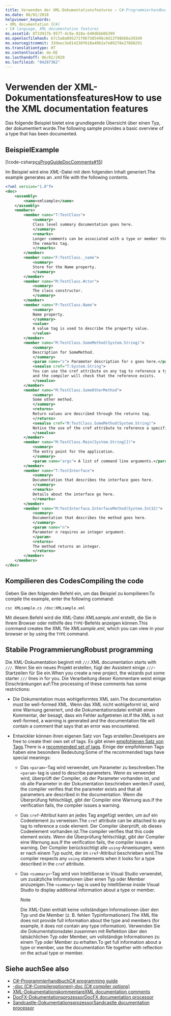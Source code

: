 ```yaml
---
title: Verwenden der XML-Dokumentationsfeatures – C#-Programmierhandbuch
ms.date: 06/01/2018
helpviewer_keywords:
- XML documentation [C#]
- C# language, XML documentation features
ms.assetid: 8f33917b-9577-4c9a-818a-640dbbb0b399
ms.openlocfilehash: b7c5a8a895271f067505496c0d13f98b66a393d9
ms.sourcegitcommit: 33deec3e814238fb18a49b2a7e89278e27888291
ms.translationtype: HT
ms.contentlocale: de-DE
ms.lasthandoff: 06/02/2020
ms.locfileid: "84287362"
---
```

# <a name="how-to-use-the-xml-documentation-features"></a><span data-ttu-id="af2ef-102">Verwenden der XML-Dokumentationsfeatures</span><span class="sxs-lookup"><span data-stu-id="af2ef-102">How to use the XML documentation features</span></span>

<span data-ttu-id="af2ef-103">Das folgende Beispiel bietet eine grundlegende Übersicht über einen Typ, der dokumentiert wurde.</span><span class="sxs-lookup"><span data-stu-id="af2ef-103">The following sample provides a basic overview of a type that has been documented.</span></span>

## <a name="example"></a><span data-ttu-id="af2ef-104">Beispiel</span><span class="sxs-lookup"><span data-stu-id="af2ef-104">Example</span></span>

[!code-csharp[csProgGuideDocComments#15](~/samples/snippets/csharp/VS_Snippets_VBCSharp/csProgGuideDocComments/CS/DocComments.cs#15)]

<span data-ttu-id="af2ef-105">Im Beispiel wird eine *XML*-Datei mit dem folgenden Inhalt generiert.</span><span class="sxs-lookup"><span data-stu-id="af2ef-105">The example generates an *.xml* file with the following contents.</span></span>

```xml
<?xml version="1.0"?>
<doc>
    <assembly>
        <name>xmlsample</name>
    </assembly>
    <members>
        <member name="T:TestClass">
            <summary>
            Class level summary documentation goes here.
            </summary>
            <remarks>
            Longer comments can be associated with a type or member through
            the remarks tag.
            </remarks>
        </member>
        <member name="F:TestClass._name">
            <summary>
            Store for the Name property.
            </summary>
        </member>
        <member name="M:TestClass.#ctor">
            <summary>
            The class constructor.
            </summary>
        </member>
        <member name="P:TestClass.Name">
            <summary>
            Name property.
            </summary>
            <value>
            A value tag is used to describe the property value.
            </value>
        </member>
        <member name="M:TestClass.SomeMethod(System.String)">
            <summary>
            Description for SomeMethod.
            </summary>
            <param name="s"> Parameter description for s goes here.</param>
            <seealso cref="T:System.String">
            You can use the cref attribute on any tag to reference a type or member
            and the compiler will check that the reference exists.
            </seealso>
        </member>
        <member name="M:TestClass.SomeOtherMethod">
            <summary>
            Some other method.
            </summary>
            <returns>
            Return values are described through the returns tag.
            </returns>
            <seealso cref="M:TestClass.SomeMethod(System.String)">
            Notice the use of the cref attribute to reference a specific method.
            </seealso>
        </member>
        <member name="M:TestClass.Main(System.String[])">
            <summary>
            The entry point for the application.
            </summary>
            <param name="args"> A list of command line arguments.</param>
        </member>
        <member name="T:TestInterface">
            <summary>
            Documentation that describes the interface goes here.
            </summary>
            <remarks>
            Details about the interface go here.
            </remarks>
        </member>
        <member name="M:TestInterface.InterfaceMethod(System.Int32)">
            <summary>
            Documentation that describes the method goes here.
            </summary>
            <param name="n">
            Parameter n requires an integer argument.
            </param>
            <returns>
            The method returns an integer.
            </returns>
        </member>
    </members>
</doc>
```

## <a name="compiling-the-code"></a><span data-ttu-id="af2ef-106">Kompilieren des Codes</span><span class="sxs-lookup"><span data-stu-id="af2ef-106">Compiling the code</span></span>

<span data-ttu-id="af2ef-107">Geben Sie den folgenden Befehl ein, um das Beispiel zu kompilieren:</span><span class="sxs-lookup"><span data-stu-id="af2ef-107">To compile the example, enter the following command:</span></span>

`csc XMLsample.cs /doc:XMLsample.xml`

<span data-ttu-id="af2ef-108">Mit diesem Befehl wird die XML-Datei *XMLsample.xml* erstellt, die Sie in Ihrem Browser oder mithilfe des `TYPE`-Befehls anzeigen können.</span><span class="sxs-lookup"><span data-stu-id="af2ef-108">This command creates the XML file *XMLsample.xml*, which you can view in your browser or by using the `TYPE` command.</span></span>

## <a name="robust-programming"></a><span data-ttu-id="af2ef-109">Stabile Programmierung</span><span class="sxs-lookup"><span data-stu-id="af2ef-109">Robust programming</span></span>

<span data-ttu-id="af2ef-110">Die XML-Dokumentation beginnt mit `///`.</span><span class="sxs-lookup"><span data-stu-id="af2ef-110">XML documentation starts with `///`.</span></span> <span data-ttu-id="af2ef-111">Wenn Sie ein neues Projekt erstellen, fügt der Assistent einige `///`-Startzeilen für Sie ein.</span><span class="sxs-lookup"><span data-stu-id="af2ef-111">When you create a new project, the wizards put some starter `///` lines in for you.</span></span> <span data-ttu-id="af2ef-112">Die Verarbeitung dieser Kommentare weist einige Einschränkungen auf:</span><span class="sxs-lookup"><span data-stu-id="af2ef-112">The processing of these comments has some restrictions:</span></span>

- <span data-ttu-id="af2ef-113">Die Dokumentation muss wohlgeformtes XML sein.</span><span class="sxs-lookup"><span data-stu-id="af2ef-113">The documentation must be well-formed XML.</span></span> <span data-ttu-id="af2ef-114">Wenn das XML nicht wohlgeformt ist, wird eine Warnung generiert, und die Dokumentationsdatei enthält einen Kommentar, der besagt, dass ein Fehler aufgetreten ist.</span><span class="sxs-lookup"><span data-stu-id="af2ef-114">If the XML is not well-formed, a warning is generated and the documentation file will contain a comment that says that an error was encountered.</span></span>

- <span data-ttu-id="af2ef-115">Entwickler können ihren eigenen Satz von Tags erstellen.</span><span class="sxs-lookup"><span data-stu-id="af2ef-115">Developers are free to create their own set of tags.</span></span> <span data-ttu-id="af2ef-116">Es gibt einen [empfohlenen Satz von Tags](recommended-tags-for-documentation-comments.md).</span><span class="sxs-lookup"><span data-stu-id="af2ef-116">There is a [recommended set of tags](recommended-tags-for-documentation-comments.md).</span></span> <span data-ttu-id="af2ef-117">Einige der empfohlenen Tags haben eine besondere Bedeutung:</span><span class="sxs-lookup"><span data-stu-id="af2ef-117">Some of the recommended tags have special meanings:</span></span>

  - <span data-ttu-id="af2ef-118">Das `<param>`-Tag wird verwendet, um Parameter zu beschreiben.</span><span class="sxs-lookup"><span data-stu-id="af2ef-118">The `<param>` tag is used to describe parameters.</span></span> <span data-ttu-id="af2ef-119">Wenn es verwendet wird, überprüft der Compiler, ob der Parameter vorhanden ist, und ob alle Parameter in der Dokumentation beschrieben werden.</span><span class="sxs-lookup"><span data-stu-id="af2ef-119">If used, the compiler verifies that the parameter exists and that all parameters are described in the documentation.</span></span> <span data-ttu-id="af2ef-120">Wenn die Überprüfung fehlschlägt, gibt der Compiler eine Warnung aus.</span><span class="sxs-lookup"><span data-stu-id="af2ef-120">If the verification fails, the compiler issues a warning.</span></span>

  - <span data-ttu-id="af2ef-121">Das `cref`-Attribut kann an jedes Tag angefügt werden, um auf ein Codeelement zu verweisen.</span><span class="sxs-lookup"><span data-stu-id="af2ef-121">The `cref` attribute can be attached to any tag to reference a code element.</span></span> <span data-ttu-id="af2ef-122">Der Compiler überprüft, ob dieses Codeelement vorhanden ist.</span><span class="sxs-lookup"><span data-stu-id="af2ef-122">The compiler verifies that this code element exists.</span></span> <span data-ttu-id="af2ef-123">Wenn die Überprüfung fehlschlägt, gibt der Compiler eine Warnung aus.</span><span class="sxs-lookup"><span data-stu-id="af2ef-123">If the verification fails, the compiler issues a warning.</span></span> <span data-ttu-id="af2ef-124">Der Compiler berücksichtigt alle `using`-Anweisungen, wenn er nach einem Typ sucht, der im `cref`-Attribut beschrieben wird.</span><span class="sxs-lookup"><span data-stu-id="af2ef-124">The compiler respects any `using` statements when it looks for a type described in the `cref` attribute.</span></span>

  - <span data-ttu-id="af2ef-125">Das `<summary>`-Tag wird von IntelliSense in Visual Studio verwendet, um zusätzliche Informationen über einen Typ oder Member anzuzeigen.</span><span class="sxs-lookup"><span data-stu-id="af2ef-125">The `<summary>` tag is used by IntelliSense inside Visual Studio to display additional information about a type or member.</span></span>

    > [!NOTE]
    > <span data-ttu-id="af2ef-126">Die XML-Datei enthält keine vollständigen Informationen über den Typ und die Member (z. B. fehlen Typinformationen).</span><span class="sxs-lookup"><span data-stu-id="af2ef-126">The XML file does not provide full information about the type and members (for example, it does not contain any type information).</span></span> <span data-ttu-id="af2ef-127">Verwenden Sie die Dokumentationsdatei zusammen mit Reflektion über den tatsächlichen Typ oder Member, um vollständige Informationen zu einem Typ oder Member zu erhalten.</span><span class="sxs-lookup"><span data-stu-id="af2ef-127">To get full information about a type or member, use the documentation file together with reflection on the actual type or member.</span></span>

## <a name="see-also"></a><span data-ttu-id="af2ef-128">Siehe auch</span><span class="sxs-lookup"><span data-stu-id="af2ef-128">See also</span></span>

- [<span data-ttu-id="af2ef-129">C#-Programmierhandbuch</span><span class="sxs-lookup"><span data-stu-id="af2ef-129">C# programming guide</span></span>](../index.md)
- [<span data-ttu-id="af2ef-130">-doc (C#-Compileroptionen)</span><span class="sxs-lookup"><span data-stu-id="af2ef-130">-doc (C# compiler options)</span></span>](../../language-reference/compiler-options/doc-compiler-option.md)
- [<span data-ttu-id="af2ef-131">XML-Dokumentationskommentare</span><span class="sxs-lookup"><span data-stu-id="af2ef-131">XML documentation comments</span></span>](./index.md)
- [<span data-ttu-id="af2ef-132">DocFX-Dokumentationsprozessor</span><span class="sxs-lookup"><span data-stu-id="af2ef-132">DocFX documentation processor</span></span>](https://dotnet.github.io/docfx/)
- [<span data-ttu-id="af2ef-133">Sandcastle-Dokumentationsprozessor</span><span class="sxs-lookup"><span data-stu-id="af2ef-133">Sandcastle documentation processor</span></span>](https://github.com/EWSoftware/SHFB)
